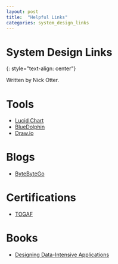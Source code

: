 ```yaml
---
layout: post
title:  "Helpful Links"
categories: system_design_links
---
```


# System Design Links
{: style="text-align: center"}

Written by Nick Otter.

# Tools
* [Lucid Chart](https://www.lucidchart.com/pages/)
* [BlueDolphin](https://www.valueblue.com/bluedolphin?utm_term=blue%20dolphin&utm_campaign=USA+-+TOOL+-+Branding&utm_source=adwords&utm_medium=ppc&hsa_acc=1605185612&hsa_cam=8419525160&hsa_grp=85718666523&hsa_ad=596720949031&hsa_src=g&hsa_tgt=kwd-17422573&hsa_kw=blue%20dolphin&hsa_mt=b&hsa_net=adwords&hsa_ver=3&gclid=CjwKCAjwjMiiBhA4EiwAZe6jQ2wamlH_jDullp6SY-vmcw4_5J_SZ3kta1Q0tyefD6ELqyhk7PZ-uRoC4FcQAvD_BwE)
* [Draw.io](https://app.diagrams.net/)

# Blogs
* [ByteByteGo](https://bytebytego.com/)

# Certifications
* [TOGAF](https://www.opengroup.org/certifications/togaf-certification-portfolio)

# Books
* [Designing Data-Intensive Applications](https://dataintensive.net/)

